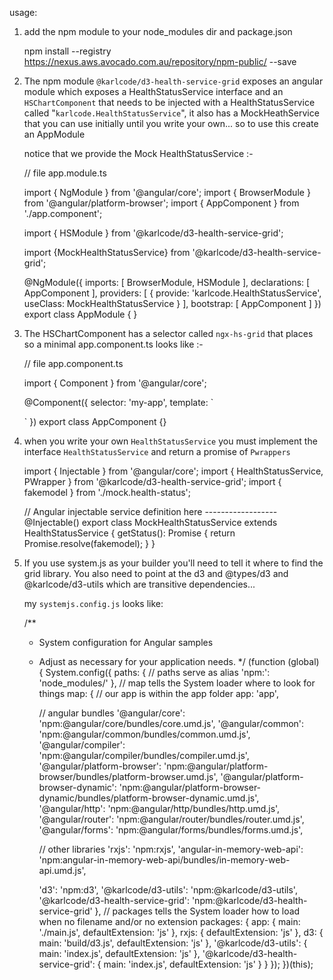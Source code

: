 usage:

1. add the npm module to your node_modules dir and package.json

    npm install --registry https://nexus.aws.avocado.com.au/repository/npm-public/ --save

2. The npm module `@karlcode/d3-health-service-grid` exposes an angular module which exposes a HealthStatusService interface
   and an `HSChartComponent` that needs to be injected with a HealthStatusService called "`karlcode.HealthStatusService`",
   it also has a MockHeathService that you can use initially until you write your own... so to use this create an AppModule
   
   notice that we provide the Mock HealthStatusService :- 

    // file app.module.ts

    import { NgModule }      from '@angular/core';
    import { BrowserModule } from '@angular/platform-browser';
    import { AppComponent } from './app.component';

    import { HSModule } from '@karlcode/d3-health-service-grid';

    import {MockHealthStatusService} from '@karlcode/d3-health-service-grid';

    @NgModule({
      imports:      [ BrowserModule, HSModule ],
      declarations: [ AppComponent ],
      providers: [ { provide: 'karlcode.HealthStatusService', useClass: MockHealthStatusService } ],
      bootstrap:    [ AppComponent ]
    })
    export class AppModule { }

3. The HSChartComponent has a selector called `ngx-hs-grid` that places so a minimal app.component.ts looks like :- 

    // file app.component.ts

    import { Component } from '@angular/core';

    @Component({
      selector: 'my-app',
      template: `
    <div style="width: 45%;">
      <ngx-hs-grid></ngx-hs-grid>
    </div>
      `
    })
    export class AppComponent {}

4. when you write your own `HealthStatusService` you must implement the interface `HealthStatusService` and return a promise of `Pwrappers`

    import { Injectable } from '@angular/core';
    import { HealthStatusService, PWrapper } from '@karlcode/d3-health-service-grid';
    import { fakemodel } from './mock.health-status';

    // Angular injectable service definition here ------------------
    @Injectable()
    export class MockHealthStatusService extends HealthStatusService {
      getStatus(): Promise<PWrapper> {
        return Promise.resolve(fakemodel);
      }
    }

5. If you use system.js as your builder you'll need to tell it where to find the grid library.
   You also need to point at the d3 and @types/d3 and @karlcode/d3-utils which are transitive dependencies...

   my `systemjs.config.js` looks like:


     /**
      * System configuration for Angular samples
      * Adjust as necessary for your application needs.
      */
     (function (global) {
       System.config({
         paths: {
           // paths serve as alias
           'npm:': 'node_modules/'
         },
         // map tells the System loader where to look for things
         map: {
           // our app is within the app folder
           app: 'app',
    
           // angular bundles
           '@angular/core': 'npm:@angular/core/bundles/core.umd.js',
           '@angular/common': 'npm:@angular/common/bundles/common.umd.js',
           '@angular/compiler': 'npm:@angular/compiler/bundles/compiler.umd.js',
           '@angular/platform-browser': 'npm:@angular/platform-browser/bundles/platform-browser.umd.js',
           '@angular/platform-browser-dynamic':  'npm:@angular/platform-browser-dynamic/bundles/platform-browser-dynamic.umd.js',
           '@angular/http': 'npm:@angular/http/bundles/http.umd.js',
           '@angular/router': 'npm:@angular/router/bundles/router.umd.js',
           '@angular/forms': 'npm:@angular/forms/bundles/forms.umd.js',
    
           // other libraries
           'rxjs':                      'npm:rxjs',
           'angular-in-memory-web-api': 'npm:angular-in-memory-web-api/bundles/in-memory-web-api.umd.js',
    
           'd3': 'npm:d3',
           '@karlcode/d3-utils': 'npm:@karlcode/d3-utils',
           '@karlcode/d3-health-service-grid': 'npm:@karlcode/d3-health-service-grid'
         },
         // packages tells the System loader how to load when no filename and/or no extension
         packages: {
           app: {
             main: './main.js',
             defaultExtension: 'js'
           },
           rxjs: {
             defaultExtension: 'js'
           },
           d3: {
             main: 'build/d3.js',
             defaultExtension: 'js'
           },
           '@karlcode/d3-utils': {
             main: 'index.js',
             defaultExtension: 'js'
           },
           '@karlcode/d3-health-service-grid': {
             main: 'index.js',
             defaultExtension: 'js'
           }
         }
       });
     })(this);
